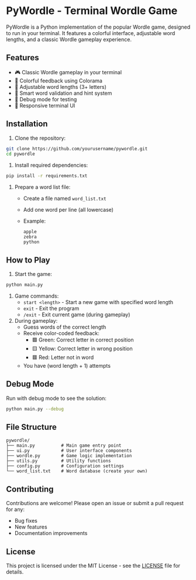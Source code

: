 # PyWordle - Terminal Wordle Game

PyWordle is a Python implementation of the popular Wordle game, designed to run in your terminal. It features a colorful interface, adjustable word lengths, and a classic Wordle gameplay experience.

## Features

- 🎮 Classic Wordle gameplay in your terminal
- 🎨 Colorful feedback using Colorama
- 🔢 Adjustable word lengths (3+ letters)
- 🧠 Smart word validation and hint system
- 🐛 Debug mode for testing
- 📱 Responsive terminal UI

## Installation

1. Clone the repository:

```bash
git clone https://github.com/yourusername/pywordle.git
cd pywordle
```

1. Install required dependencies:

```bash
pip install -r requirements.txt
```

1. Prepare a word list file:

   - Create a file named `word_list.txt`

   - Add one word per line (all lowercase)

   - Example:

     ```text
     apple
     zebra
     python
     ```

## How to Play

1. Start the game:

```bash
python main.py
```

1. Game commands:
   - `start <length>` - Start a new game with specified word length
   - `exit` - Exit the program
   - `/exit` - Exit current game (during gameplay)
2. During gameplay:
   - Guess words of the correct length
   - Receive color-coded feedback:
     - 🟩 Green: Correct letter in correct position
     - 🟨 Yellow: Correct letter in wrong position
     - 🟥 Red: Letter not in word
   - You have (word length + 1) attempts

## Debug Mode

Run with debug mode to see the solution:

```bash
python main.py --debug
```

## File Structure

```text
pywordle/
├── main.py          # Main game entry point
├── ui.py            # User interface components
├── wordle.py        # Game logic implementation
├── utils.py         # Utility functions
├── config.py        # Configuration settings
└── word_list.txt    # Word database (create your own)
```

## Contributing

Contributions are welcome! Please open an issue or submit a pull request for any:

- Bug fixes
- New features
- Documentation improvements

## License

This project is licensed under the MIT License - see the [LICENSE](https://license/) file for details.